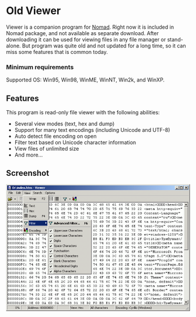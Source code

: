 # Old Viewer

Viewer is a companion program for [Nomad](/en/old-nomad). Right now it is included in Nomad package, and not available as separate download. After downloading it can be used for viewing files in any file manager or stand-alone. But program was quite old and not updated for a long time, so it can miss some features that is common today.

### Minimum requirements

Supported OS: Win95, Win98, WinME, WinNT, Win2k, and WinXP.

## Features

This program is read-only file viewer with the following abilities:

- Several view modes (text, hex and dump)
- Support for many text encodings (including Unicode and UTF-8)
- Auto detect file encoding on open
- Filter text based on Unicode character information
- View files of unlimited size
- And more...

## Screenshot

![Screenshot](/assets/images/old-viewer-shot.png)

